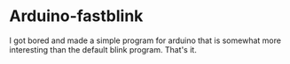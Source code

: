 # Arduino-fastblink
I got bored and made a simple program for arduino that is somewhat more interesting than the default blink program.
That's it.
